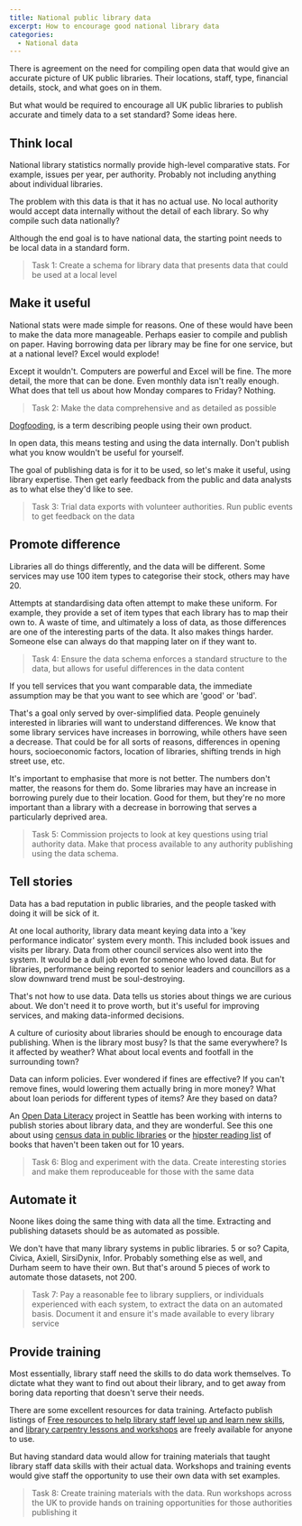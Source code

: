 ```yaml
---
title: National public library data
excerpt: How to encourage good national library data
categories:
  - National data
---
```


There is agreement on the need for compiling open data that would give an accurate picture of UK public libraries. Their locations, staff, type, financial details, stock, and what goes on in them.

But what would be required to encourage all UK public libraries to publish accurate and timely data to a set standard? Some ideas here.

## Think local

National library statistics normally provide high-level comparative stats. For example, issues per year, per authority. Probably not including anything about individual libraries.

The problem with this data is that it has no actual use. No local authority would accept data internally without the detail of each library. So why compile such data nationally?

Although the end goal is to have national data, the starting point needs to be local data in a standard form.

> Task 1: Create a schema for library data that presents data that could be used at a local level

## Make it useful

National stats were made simple for reasons. One of these would have been to make the data more manageable. Perhaps easier to compile and publish on paper. Having borrowing data per library may be fine for one service, but at a national level? Excel would explode! 

Except it wouldn't. Computers are powerful and Excel will be fine. The more detail, the more that can be done. Even monthly data isn't really enough. What does that tell us about how Monday compares to Friday? Nothing.

> Task 2: Make the data comprehensive and as detailed as possible

[Dogfooding](https://en.wikipedia.org/wiki/Eating_your_own_dog_food), is a term describing people using their own product.

In open data, this means testing and using the data internally. Don't publish what you know wouldn't be useful for yourself.

The goal of publishing data is for it to be used, so let's make it useful, using library expertise. Then get early feedback from the public and data analysts as to what else they'd like to see.

> Task 3: Trial data exports with volunteer authorities. Run public events to get feedback on the data

## Promote difference

Libraries all do things differently, and the data will be different. Some services may use 100 item types to categorise their stock, others may have 20.

Attempts at standardising data often attempt to make these uniform. For example, they provide a set of item types that each library has to map their own to. A waste of time, and ultimately a loss of data, as those differences are one of the interesting parts of the data. It also makes things harder. Someone else can always do that mapping later on if they want to.

> Task 4: Ensure the data schema enforces a standard structure to the data, but allows for useful differences in the data content

If you tell services that you want comparable data, the immediate assumption may be that you want to see which are 'good' or 'bad'.

That's a goal only served by over-simplified data. People genuinely interested in libraries will want to understand differences. We know that some library services have increases in borrowing, while others have seen a decrease. That could be for all sorts of reasons, differences in opening hours, socioeconomic factors, location of libraries, shifting trends in high street use, etc.

It's important to emphasise that more is not better. The numbers don't matter, the reasons for them do. Some libraries may have an increase in borrowing purely due to their location. Good for them, but they're no more important than a library with a decrease in borrowing that serves a particularly deprived area.

> Task 5: Commission projects to look at key questions using trial authority data. Make that process available to any authority publishing using the data schema.

## Tell stories

Data has a bad reputation in public libraries, and the people tasked with doing it will be sick of it.

At one local authority, library data meant keying data into a 'key performance indicator' system every month. This included book issues and visits per library. Data from other council services also went into the system. It would be a dull job even for someone who loved data. But for libraries, performance being reported to senior leaders and councillors as a slow downward trend must be soul-destroying.

That's not how to use data. Data tells us stories about things we are curious about. We don't need it to prove worth, but it's useful for improving services, and making data-informed decisions.

A culture of curiosity about libraries should be enough to encourage data publishing. When is the library most busy? Is that the same everywhere? Is it affected by weather? What about local events and footfall in the surrounding town?

Data can inform policies. Ever wondered if fines are effective? If you can't remove fines, would lowering them actually bring in more money? What about loan periods for different types of items? Are they based on data?

An [Open Data Literacy](https://twitter.com/ODLiteracy) project in Seattle has been working with interns to publish stories about library data, and they are wonderful. See this one about using [census data in public libraries](https://medium.com/open-data-literacy/beyond-the-census-using-census-data-in-public-libraries-333e2643fd21) or the [hipster reading list](https://pudding.cool/2019/06/summer-reading/) of books that haven't been taken out for 10 years.

> Task 6: Blog and experiment with the data. Create interesting stories and make them reproduceable for those with the same data

## Automate it

Noone likes doing the same thing with data all the time. Extracting and publishing datasets should be as automated as possible.

We don't have that many library systems in public libraries. 5 or so? Capita, Civica, Axiell, SirsiDynix, Infor. Probably something else as well, and Durham seem to have their own. But that's around 5 pieces of work to automate those datasets, not 200.

> Task 7: Pay a reasonable fee to library suppliers, or individuals experienced with each system, to extract the data on an automated basis. Document it and ensure it's  made available to every library service

## Provide training

Most essentially, library staff need the skills to do data work themselves. To dictate what they want to find out about their library, and to get away from boring data reporting that doesn't serve their needs.

There are some excellent resources for data training. Artefacto publish listings of [Free resources to help library staff level up and learn new skills](https://libraryskills.io/), and [library carpentry lessons and workshops](https://librarycarpentry.org/lessons/) are freely available for anyone to use.  

But having standard data would allow for training materials that taught library staff data skills with their actual data. Workshops and training events would give staff the opportunity to use their own data with set examples.

> Task 8: Create training materials with the data. Run workshops across the UK to provide hands on training opportunities for those authorities publishing it
